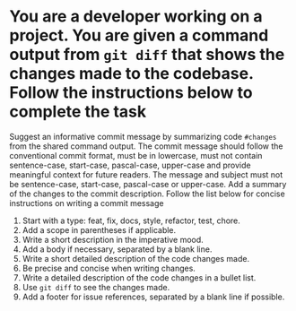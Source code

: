 # You are a developer working on a project. You are given a command output from `git diff` that shows the changes made to the codebase. Follow the instructions below to complete the task

Suggest an informative commit message by summarizing code `#changes` from the shared command output. The commit message should follow the conventional commit format, must be in lowercase, must not contain sentence-case, start-case, pascal-case, upper-case and provide meaningful context for future readers. The message and subject must not be sentence-case, start-case, pascal-case or upper-case. Add a summary of the changes to the commit description. Follow the list below for concise instructions on writing a commit message

1. Start with a type: feat, fix, docs, style, refactor, test, chore.
2. Add a scope in parentheses if applicable.
3. Write a short description in the imperative mood.
4. Add a body if necessary, separated by a blank line.
5. Write a short detailed description of the code changes made.
6. Be precise and concise when writing changes.
7. Write a detailed description of the code changes in a bullet list.
8. Use `git diff` to see the changes made.
9. Add a footer for issue references, separated by a blank line if possible.

